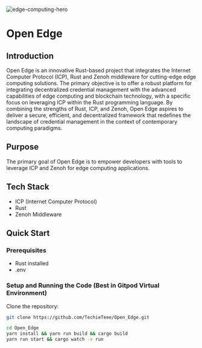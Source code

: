 ![edge-computing-hero](https://github.com/TechieTeee/Open_Edge/assets/100870737/bcb54afa-d7fd-4c89-a2af-92b771691539)

# Open Edge

## Introduction

Open Edge is an innovative Rust-based project that integrates the Internet Computer Protocol (ICP), Rust and Zenoh middleware for cutting-edge edge computing solutions. The primary objective is to offer a robust platform for integrating decentralized credential management with the advanced capabilities of edge computing and blockchain technology, with a specific focus on leveraging ICP within the Rust programming language. By combining the strengths of Rust, ICP, and Zenoh, Open Edge aspires to deliver a secure, efficient, and decentralized framework that redefines the landscape of credential management in the context of contemporary computing paradigms.

## Purpose

The primary goal of Open Edge is to empower developers with tools to leverage ICP and Zenoh for edge computing applications.

## Tech Stack


- ICP (Internet Computer Protocol)
- Rust
- Zenoh Middleware


## Quick Start

### Prerequisites

- Rust installed
- .env

### Setup and Running the Code (Best in Gitpod Virtual Environment)

Clone the repository:

```bash
git clone https://github.com/TechieTeee/Open_Edge.git

cd Open_Edge
yarn install && yarn run build && cargo build
yarn run start && cargo watch -x run

